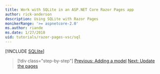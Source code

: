 ```yaml
---
title: Work with SQLite in an ASP.NET Core Razor Pages app
author: rick-anderson
description: Using SQLite with Razor Pages
monikerRange: '>= aspnetcore-2.0'
ms.author: riande
ms.date: 1/27/2018
uid: tutorials/razor-pages-vsc/sql
---
```


[!INCLUDE [SQLlite](../../includes/RP/sql.md)]

> [!div class="step-by-step"]
> [Previous: Adding a model](xref:tutorials/razor-pages-vsc/model)
> [Next: Update the pages](xref:tutorials/razor-pages-vsc/da1)

